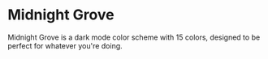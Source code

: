 # Midnight Grove

Midnight Grove is a dark mode color scheme with 15 colors, designed to be perfect for whatever you're doing.
